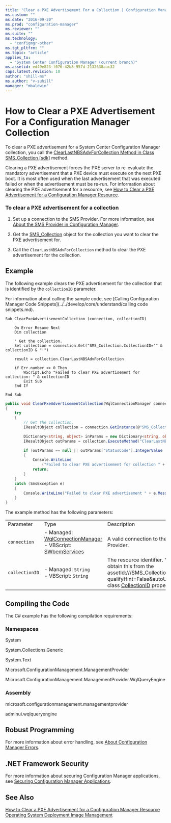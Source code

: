 ```yaml
---
title: "Clear a PXE Advertisement For a Collection | Configuration Manager"
ms.custom: ""
ms.date: "2016-09-20"
ms.prod: "configuration-manager"
ms.reviewer: ""
ms.suite: ""
ms.technology:
  - "configmgr-other"
ms.tgt_pltfrm: ""
ms.topic: "article"
applies_to:
  - "System Center Configuration Manager (current branch)"
ms.assetid: ed49e823-f076-42b8-957d-2132638aac32
caps.latest.revision: 10
author: "shill-ms"
ms.author: "v-suhill"
manager: "mbaldwin"
---
```

# How to Clear a PXE Advertisement For a Configuration Manager Collection
To clear a PXE advertisement for a System Center Configuration Manager collection, you call the [ClearLastNBSAdvForCollection Method in Class SMS_Collection &#91;sdk&#93;](../../develop/reference/core/clients/collections/clearlastnbsadvforcollection-method-in-class-sms_collection.md) method.  

 Clearing a PXE advertisement forces the PXE server to re-evaluate the mandatory advertisement that a PXE device must execute on the next PXE boot. It is most often used when the last advertisement that was executed failed or when the advertisement must be re-run. For information about clearing the PXE advertisement for a resource, see [How to Clear a PXE Advertisement for a Configuration Manager Resource](../../develop/osd/how-to-clear-a-pxe-advertisement-for-a-configuration-manager-resource.md).  

### To clear a PXE advertisement for a collection  

1.  Set up a connection to the SMS Provider. For more information, see [About the SMS Provider in Configuration Manager](../../develop/core/understand/about-the-sms-provider-in-configuration-manager.md).  

2.  Get the [SMS_Collection](assetId:///SMS_Collection?qualifyHint=False&autoUpgrade=True) object for the collection you want to clear the PXE advertisement for.  

3.  Call the `ClearLastNBSAdvForCollection` method to clear the PXE advertisement for the collection.  

## Example  
 The following example clears the PXE advertisement for the collection that is identified by the `collectionID` parameter.  

 For information about calling the sample code, see [Calling Configuration Manager Code Snippets](../../develop/core/understand/calling code snippets.md).  

```vbs  
Sub ClearPxeAdvertisementCollection (connection, collectionID)  

    On Error Resume Next   
    Dim collection  

    ' Get the collection.  
    Set collection = connection.Get("SMS_Collection.CollectionID='" & collectionID & "'")  

    result = collection.ClearLastNBSAdvForCollection  

    if Err.number <> 0 Then  
        WScript.Echo "Failed to clear PXE advertisement for collection: " & collectionID  
        Exit Sub  
    End If  

End Sub  
```  

```c#  
public void ClearPxeAdvertisementCollection(WqlConnectionManager connection, string collectionID)  
{  
    try  
    {  
        // Get the collection.  
        IResultObject collection = connection.GetInstance(@"SMS_Collection.CollectionID='" + collectionID + "'");  

        Dictionary<string, object> inParams = new Dictionary<string, object>();  
        IResultObject outParams = collection.ExecuteMethod("ClearLastNBSAdvForCollection", inParams);  

        if (outParams == null || outParams["StatusCode"].IntegerValue != 0)  
        {  
            Console.WriteLine  
                ("Failed to clear PXE advertisement for collection " + collection["Name"].ToString());  
            return;  
        }  
    }  
    catch (SmsException e)  
    {  
        Console.WriteLine("Failed to clear PXE advertisement " + e.Message);  
    }  
}  

```  

 The example method has the following parameters:  

||||  
|-|-|-|  
|Parameter|Type|Description|  
|`connection`|-   Managed: [WqlConnectionManager](assetId:///WqlConnectionManager?qualifyHint=False&autoUpgrade=True)<br />-   VBScript: [SWbemServices](assetId:///SWbemServices?qualifyHint=False&autoUpgrade=True)|A valid connection to the SMS Provider.|  
|`collectionID`|-   Managed: `String`<br />-   VBScript: `String`|The resource identifier. You can obtain this from the assetId:///SMS_Collection?qualifyHint=False&autoUpgrade=True class [CollectionID](assetId:///CollectionID?qualifyHint=False&autoUpgrade=True) property.|  

## Compiling the Code  
 The C# example has the following compilation requirements:  

### Namespaces  
 System  

 System.Collections.Generic  

 System.Text  

 Microsoft.ConfigurationManagement.ManagementProvider  

 Microsoft.ConfigurationManagement.ManagementProvider.WqlQueryEngine  

### Assembly  
 microsoft.configurationmanagement.managementprovider  

 adminui.wqlqueryengine  

## Robust Programming  
 For more information about error handling, see [About Configuration Manager Errors](../../develop/core/understand/about-configuration-manager-errors.md).  

## .NET Framework Security  
 For more information about securing Configuration Manager applications, see [Securing Configuration Manager Applications](../../develop/core/understand/securing-configuration-manager-applications.md).  

## See Also  
 [How to Clear a PXE Advertisement for a Configuration Manager Resource](../../develop/osd/how-to-clear-a-pxe-advertisement-for-a-configuration-manager-resource.md)   
 [Operating System Deployment Image Management](../../develop/osd/operating-system-deployment-image-management.md)
